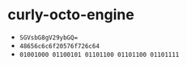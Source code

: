 # curly-octo-engine
- `SGVsbG8gV29ybGQ=`
- `48656c6c6f20576f726c64`
- `01001000 01100101 01101100 01101100 01101111`
